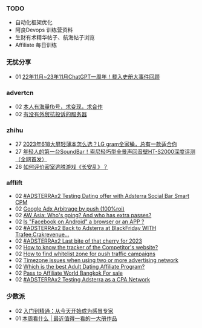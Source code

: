### TODO
-  自动化框架优化
-  阿良Devops 训练营资料
-  生财有术精华帖子、航海帖子浏览
-  Affiliate 每日训练

### 无忧分享
<!-- ruyo:START -->
-  01 [22年11月~23年11月ChatGPT一周年！载入史册大事件回顾](https://51.ruyo.net/18557.html)<!-- ruyo:END -->

### advertcn
<!-- advertcn:START -->
-  02 [本人有海量fb号，求变现，求合作](https://www.advertcn.com/forum.php?mod=viewthread&tid=113166)
-  02 [有没有外贸抗投诉的服务器](https://www.advertcn.com/forum.php?mod=viewthread&tid=113161)<!-- advertcn:END -->

### zhihu
<!-- zhihu:START -->
-  27 [2023年618大屏轻薄本怎么选？LG gram全家桶，总有一款适合你](http://zhuanlan.zhihu.com/p/632641888?utm_campaign=rss&utm_medium=rss&utm_source=rss&utm_content=title)
-  27 [年轻人的第一台SoundBar！索尼轻巧型全景声回音壁HT-S2000深度评测（全网首发）](http://zhuanlan.zhihu.com/p/630990296?utm_campaign=rss&utm_medium=rss&utm_source=rss&utm_content=title)
-  26 [如何评价密室逃脱游戏《长安乱》？](http://www.zhihu.com/question/563950552/answer/3045961312?utm_campaign=rss&utm_medium=rss&utm_source=rss&utm_content=title)<!-- zhihu:END -->

### afflift
<!-- afflift:START -->
-  02 [#ADSTERRAx2 Testing Dating offer with Adsterra Social Bar Smart CPM](https://afflift.com/f/threads/adsterrax2-testing-dating-offer-with-adsterra-social-bar-smart-cpm.12092/)
-  02 [Google Adx Arbitrage by push &lpar;100%roi&rpar;](https://afflift.com/f/threads/google-adx-arbitrage-by-push-100-roi.12165/)
-  02 [AW Asia: Who&#39;s going? And who has extra passes?](https://afflift.com/f/threads/aw-asia-whos-going-and-who-has-extra-passes.9889/)
-  02 [Is &quot;Facebook on Android&quot; a browser or an APP ?](https://afflift.com/f/threads/is-facebook-on-android-a-browser-or-an-app.12176/)
-  02 [#ADSTERRAx2 Back to Adsterra at BlackFriday WITH Trafee,Crakrevenue...](https://afflift.com/f/threads/adsterrax2-back-to-adsterra-at-blackfriday-with-trafee-crakrevenue.12115/)
-  02 [#ADSTERRAx2 Last bite of that cherry for 2023](https://afflift.com/f/threads/adsterrax2-last-bite-of-that-cherry-for-2023.11956/)
-  02 [How to know the tracker of the Competitor&#39;s website?](https://afflift.com/f/threads/how-to-know-the-tracker-of-the-competitors-website.12174/)
-  02 [How to find whitelist zone for push traffic campaigns](https://afflift.com/f/threads/how-to-find-whitelist-zone-for-push-traffic-campaigns.12173/)
-  02 [Timezone issues when using two or more advertising network](https://afflift.com/f/threads/timezone-issues-when-using-two-or-more-advertising-network.12175/)
-  02 [Which is the best Adult Dating Affiliate Program?](https://afflift.com/f/threads/which-is-the-best-adult-dating-affiliate-program.12141/)
-  02 [Pass to Affiliate World Bangkok For sale](https://afflift.com/f/threads/pass-to-affiliate-world-bangkok-for-sale.12172/)
-  02 [#ADSTERRAx2 Testing Adsterra as a CPA Network](https://afflift.com/f/threads/adsterrax2-testing-adsterra-as-a-cpa-network.11954/)<!-- afflift:END -->

### 少数派
<!-- sspai:START -->
-  02 [入门到精通：从今天开始成为感冒专家](https://sspai.com/post/84574)
-  01 [本周看什么 | 最近值得一看的一大册作品](https://sspai.com/post/84770)<!-- sspai:END -->
